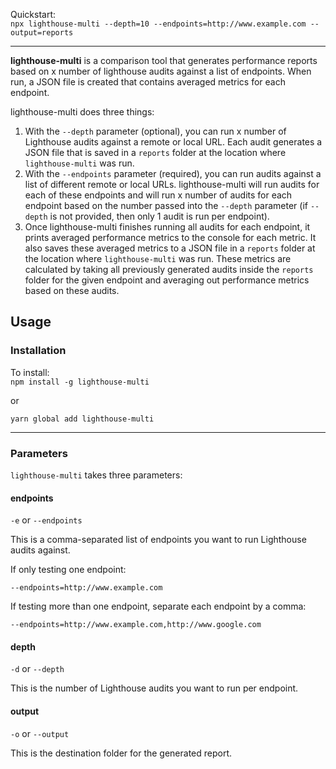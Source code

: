 Quickstart:<br />
`npx lighthouse-multi --depth=10 --endpoints=http://www.example.com --output=reports`

<hr />

**lighthouse-multi** is a comparison tool that generates performance reports based on x number of lighthouse audits against a list of endpoints. When run, a JSON file is created that contains averaged metrics for each endpoint.

lighthouse-multi does three things:
1. With the `--depth` parameter (optional), you can run x number of Lighthouse audits against a remote or local URL. Each audit generates a JSON file that is saved in a `reports` folder at the location where `lighthouse-multi` was run.
2. With the `--endpoints` parameter (required), you can run audits against a list of different remote or local URLs. lighthouse-multi will run audits for each of these endpoints and will run x number of audits for each endpoint based on the number passed into the `--depth` parameter (if `--depth` is not provided, then only 1 audit is run per endpoint).
3. Once lighthouse-multi finishes running all audits for each endpoint, it prints averaged performance metrics to the console for each metric. It also saves these averaged metrics to a JSON file in a `reports` folder at the location where `lighthouse-multi` was run. These metrics are calculated by taking all previously generated audits inside the `reports` folder for the given endpoint and averaging out performance metrics based on these audits.

## Usage

### Installation

To install:<br />
`npm install -g lighthouse-multi`

or

`yarn global add lighthouse-multi`

<hr />

### Parameters

`lighthouse-multi` takes three parameters:

#### endpoints

`-e` or `--endpoints`

This is a comma-separated list of endpoints you want to run Lighthouse audits against. 

If only testing one endpoint:

`--endpoints=http://www.example.com`

If testing more than one endpoint, separate each endpoint by a comma:

`--endpoints=http://www.example.com,http://www.google.com`

#### depth

`-d` or `--depth`

This is the number of Lighthouse audits you want to run per endpoint.

#### output

`-o` or `--output`

This is the destination folder for the generated report.